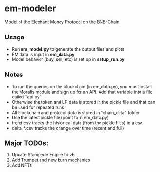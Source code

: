 # em-modeler
Model of the Elephant Money Protocol on the BNB-Chain

## Usage
- Run **em_model.py** to generate the output files and plots
- EM data is input in **em_data.py** 
- Model behavior (buy, sell, etc) is set up in **setup_run.py**

## Notes
- To run the queries on the blockchain (in em_data.py), you must install the Moralis module and sign up for an API.  Add that variable into a file called "api.py"
- Otherwise the token and LP data is stored in the pickle file and that can be used for repeated runs
- All blockchain and protocol data is stored in "chain_data" folder.
- Use the latest pickle file (point to in em_data.py)
- trend.csv tracks the historical data (from the pickle files) in a csv
- delta_*.csv tracks the change over time (recent and full)

## Major TODOs:
1. Update Stampede Engine to v6
2. Add Trumpet and new burn mechanics
3. Add NFTs
